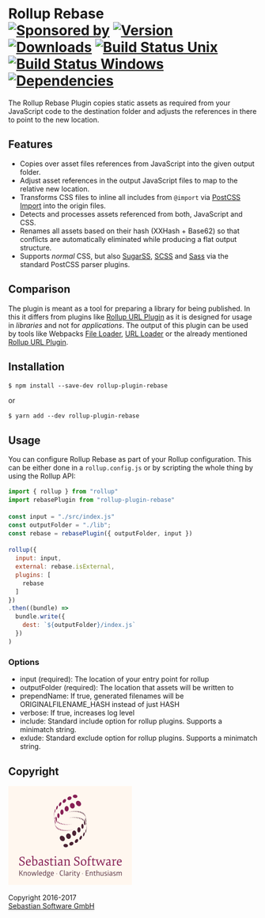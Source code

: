 # Rollup Rebase <br/>[![Sponsored by][sponsor-img]][sponsor] [![Version][npm-version-img]][npm] [![Downloads][npm-downloads-img]][npm] [![Build Status Unix][travis-img]][travis] [![Build Status Windows][appveyor-img]][appveyor] [![Dependencies][deps-img]][deps]

The Rollup Rebase Plugin copies static assets as required from your JavaScript code to the destination folder and adjusts the references in there to point to the new location.


[sponsor-img]: https://img.shields.io/badge/Sponsored%20by-Sebastian%20Software-692446.svg
[sponsor]: https://www.sebastian-software.de
[deps]: https://david-dm.org/sebastian-software/rollup-plugin-rebase
[deps-img]: https://david-dm.org/sebastian-software/rollup-plugin-rebase.svg
[npm]: https://www.npmjs.com/package/rollup-plugin-rebase
[npm-downloads-img]: https://img.shields.io/npm/dm/rollup-plugin-rebase.svg
[npm-version-img]: https://img.shields.io/npm/v/rollup-plugin-rebase.svg
[travis-img]: https://img.shields.io/travis/sebastian-software/rollup-plugin-rebase/master.svg?branch=master&label=unix%20build
[appveyor-img]: https://img.shields.io/appveyor/ci/swernerx/rollup-plugin-rebase/master.svg?label=windows%20build
[travis]: https://travis-ci.org/sebastian-software/rollup-plugin-rebase
[appveyor]: https://ci.appveyor.com/project/swernerx/rollup-plugin-rebase/branch/master

## Features

- Copies over asset files references from JavaScript into the given output folder.
- Adjust asset references in the output JavaScript files to map to the relative new location.
- Transforms CSS files to inline all includes from `@import` via [PostCSS Import](https://github.com/postcss/postcss-import) into the origin files.
- Detects and processes assets referenced from both, JavaScript and CSS.
- Renames all assets based on their hash (XXHash + Base62) so that conflicts are automatically eliminated while producing a flat output structure.
- Supports *normal* CSS, but also [SugarSS](https://github.com/postcss/sugarss), [SCSS](https://github.com/postcss/postcss-scss) and [Sass](https://github.com/aleshaoleg/postcss-sass) via the standard PostCSS parser plugins.



## Comparison

The plugin is meant as a tool for preparing a library for being published. In this it differs from plugins like [Rollup URL Plugin](https://github.com/Swatinem/rollup-plugin-url) as it is designed for usage in *libraries* and not for *applications*. The output of this plugin can be used by tools like Webpacks [File Loader](https://github.com/webpack/file-loader), [URL Loader](https://github.com/webpack/url-loader) or the already mentioned [Rollup URL Plugin](https://github.com/Swatinem/rollup-plugin-url).



## Installation

```console
$ npm install --save-dev rollup-plugin-rebase
```

or

```console
$ yarn add --dev rollup-plugin-rebase
```


## Usage

You can configure Rollup Rebase as part of your Rollup configuration. This can be either done in a `rollup.config.js` or by scripting the whole thing by using the Rollup API:

```js
import { rollup } from "rollup"
import rebasePlugin from "rollup-plugin-rebase"

const input = "./src/index.js"
const outputFolder = "./lib";
const rebase = rebasePlugin({ outputFolder, input })

rollup({
  input: input,
  external: rebase.isExternal,
  plugins: [
    rebase
  ]
})
.then((bundle) =>
  bundle.write({
    dest: `${outputFolder}/index.js`
  })
)
```

### Options
* input (required): The location of your entry point for rollup
* outputFolder (required): The location that assets will be written to
* prependName: If true, generated filenames will be ORIGINALFILENAME_HASH instead of just HASH
* verbose: If true, increases log level
* include: Standard include option for rollup plugins. Supports a minimatch string.
* exlude: Standard exclude option for rollup plugins. Supports a minimatch string.


## Copyright

<img src="assets/sebastiansoftware.png" alt="Sebastian Software GmbH Logo" width="250" height="200"/>

Copyright 2016-2017<br/>[Sebastian Software GmbH](http://www.sebastian-software.de)
